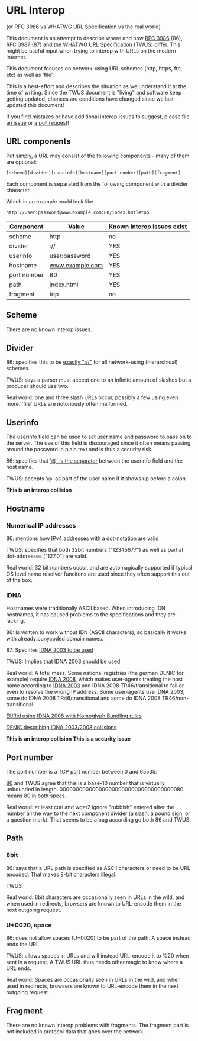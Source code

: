 # URL Interop

(or RFC 3986 vs WHATWG URL Specification vs the real world)

This document is an attempt to describe where and how [RFC
3986](https://tools.ietf.org/html/rfc3986) (86), [RFC
3987](https://tools.ietf.org/html/rfc3987) (87) and [the WHATWG URL
Specification](https://url.spec.whatwg.org/) (TWUS) differ. This might be
useful input when trying to interop with URLs on the modern Internet.

This document focuses on network-using URL schemes (http, https, ftp, etc) as
well as 'file'.

This is a best-effort and describes the situation as we understand it at the
time of writing. Since the TWUS document is "living" and software keep getting
updated, chances are conditions have changed since we last updated this
document!

If you find mistakes or have additional interop issues to suggest, please file
[an issue](https://github.com/bagder/docs/issues) or [a pull
request](https://github.com/bagder/docs/pulls)!

## URL components

Put simply, a URL may consist of the following components - many of them are
optional:

    [scheme][divider][userinfo][hostname][port number][path][fragment]

Each component is separated from the following component with a divider
character.

Which in an example could look like

    http://user:password@www.example.com:80/index.hmtl#top

| Component  | Value           | Known interop issues exist |
|------------|-----------------|----------------------------|
| scheme     | http            | no                         |
| divider    | ://             | YES                        |
| userinfo   | user:password   | YES                        |
| hostname   | www.example.com | YES                        |
| port number| 80              | YES                        |
| path       | index.html      | YES                        |
| fragment   | top             | no                         |

## Scheme

There are no known interop issues.

## Divider

86: specifies this to be [exactly
"://"](https://tools.ietf.org/html/rfc3986#section-3) for all network-using
(hierarchical) schemes.

TWUS: says a parser must accept one to an infinite amount of slashes but a
producer should use two.

Real world: one and three slash URLs occur, possibly a few using even
more. 'file' URLs are notoriously often malformed.

## Userinfo

The userinfo field can be used to set user name and password to pass on to the
server. The use of this field is discouraged since it often means passing
around the password in plain text and is thus a security risk.

86: specifies that ['@' is the
separator](https://tools.ietf.org/html/rfc3986#section-3.2) between the
userinfo field and the host name.

TWUS: accepts '@' as part of the user name if it shows up before a colon

**This is an interop collision**

## Hostname

### Numerical IP addresses

86: mentions how [IPv4 addresses with a
dot-notation](https://tools.ietf.org/html/rfc3986#section-3.2.2) are valid

TWUS: specifies that both 32bit numbers ("12345677") as well as partial
dot-addresses ("127.0") are valid.

Real world: 32 bit numbers occur, and are automagically supported if typical
OS level name resolver funcitons are used since they often support this out of
the box.

### IDNA

Hostnames were traditionally ASCII based. When introducing IDN hostnames, it
has caused problems to the specifications and they are lacking.

86: Is written to work without IDN (ASCII characters), so basically it works
with already punycoded domain names.

87: Specifies [IDNA 2003 to be used](https://tools.ietf.org/html/rfc3987#section-3.1)

TWUS: Implies that IDNA 2003 should be used

Real world: A total mess. Some national registries (the german DENIC for example)
require [IDNA 2008](https://tools.ietf.org/html/rfc5890), which makes user-agents
treating the host name according to [IDNA 2003](https://tools.ietf.org/html/rfc3490)
and IDNA 2008 TR46/transitional to fail or even to resolve the wrong IP address.
Some user-agents use IDNA 2003, some do IDNA 2008 TR46/transitional and some do
IDNA 2008 TR46/non-transitional.

[EURid using IDNA 2008 with Homoglyph Bundling rules](https://eurid.eu/en/register-a-eu-domain/domain-names-with-special-characters-idns/)

[DENIC describing IDNA 2003/2008 collisions](https://www.denic.de/en/know-how/idn-domains/)

**This is an interop collision**
**This is a security issue**

## Port number

The port number is a TCP port number between 0 and 65535.

[86](https://tools.ietf.org/html/rfc3986#section-3.2.3) and TWUS agree that
this is a base-10 number that is virtually unbounded in
length. 00000000000000000000000000000000000080 means 80 in both specs.

Real world: at least curl and wget2 ignore "rubbish" entered after the number
all the way to the next component divider (a slash, a pound sign, or a
question mark). That seems to be a bug according go both 86 and TWUS.

## Path

### 8bit

86: says that a URL path is specified as ASCII characters or need to be URL
encoded. That makes 8-bit characters illegal.

TWUS:

Real world: 8bit characters are occasionally seen in URLs in the wild, and
when used in redirects, browsers are known to URL-encode them in the next
outgoing request.

### U+0020, space

86: does not allow spaces (U+0020) to be part of the path. A space instead
ends the URL.

TWUS: allows spaces in URLs and will instead URL-encode it to %20 when sent in
a request. A TWUS URL thus needs other magic to know where a URL ends.

Real world: Spaces are occasionally seen in URLs in the wild, and when used in
redirects, browsers are known to URL-encode them in the next outgoing request.

## Fragment

There are no known interop problems with fragments. The fragment part is not
included in protocol data that goes over the network.
